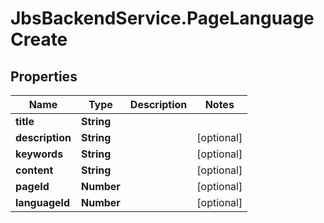 # JbsBackendService.PageLanguageCreate

## Properties
Name | Type | Description | Notes
------------ | ------------- | ------------- | -------------
**title** | **String** |  | 
**description** | **String** |  | [optional] 
**keywords** | **String** |  | [optional] 
**content** | **String** |  | [optional] 
**pageId** | **Number** |  | [optional] 
**languageId** | **Number** |  | [optional] 

